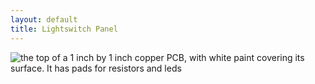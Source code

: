 ```yaml
---
layout: default
title: Lightswitch Panel
---
```


<img src="{{ site.baseurl }}\pics\2016 ca Light switch panel\IMG_0022.JPG" alt="the top of a 1 inch by 1 inch copper PCB, with white paint covering its surface.  It has pads for resistors and leds" class="img-responsive" />
